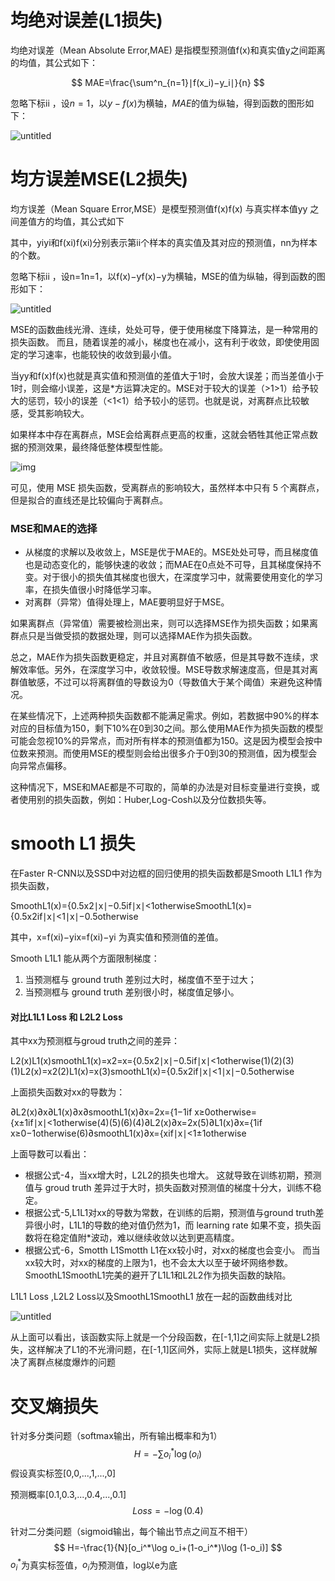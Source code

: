 # 均绝对误差(L1损失)

均绝对误差（Mean Absolute Error,MAE) 是指模型预测值f(x)和真实值y之间距离的均值，其公式如下：




$$
MAE=\frac{\sum^n_{n=1}∣f(x_i)−y_i∣}{n}
$$


忽略下标ii ，设$n=1$，以$y-f(x)$为横轴，$MAE$的值为纵轴，得到函数的图形如下：

![untitled](D:/oneDrive/typr/untitled-16628859960921.png)

# 均方误差MSE(L2损失)

均方误差（Mean Square Error,MSE）是模型预测值f(x)f(x) 与真实样本值yy 之间差值方的均值，其公式如下

其中，yiyi和f(xi)f(xi)分别表示第ii个样本的真实值及其对应的预测值，nn为样本的个数。

忽略下标ii ，设n=1n=1，以f(x)−yf(x)−y为横轴，MSE的值为纵轴，得到函数的图形如下：

![untitled](D:/oneDrive/typr/untitled.png)

MSE的函数曲线光滑、连续，处处可导，便于使用梯度下降算法，是一种常用的损失函数。 而且，随着误差的减小，梯度也在减小，这有利于收敛，即使使用固定的学习速率，也能较快的收敛到最小值。

当yy和f(x)f(x)也就是真实值和预测值的差值大于1时，会放大误差；而当差值小于1时，则会缩小误差，这是*方运算决定的。MSE对于较大的误差（>1>1）给予较大的惩罚，较小的误差（<1<1）给予较小的惩罚。也就是说，对离群点比较敏感，受其影响较大。

如果样本中存在离群点，MSE会给离群点更高的权重，这就会牺牲其他正常点数据的预测效果，最终降低整体模型性能。

![img](D:/oneDrive/typr/439761-20191211114501909-574033959.png)

可见，使用 MSE 损失函数，受离群点的影响较大，虽然样本中只有 5 个离群点，但是拟合的直线还是比较偏向于离群点。





### MSE和MAE的选择

- 从梯度的求解以及收敛上，MSE是优于MAE的。MSE处处可导，而且梯度值也是动态变化的，能够快速的收敛；而MAE在0点处不可导，且其梯度保持不变。对于很小的损失值其梯度也很大，在深度学习中，就需要使用变化的学习率，在损失值很小时降低学习率。
- 对离群（异常）值得处理上，MAE要明显好于MSE。

如果离群点（异常值）需要被检测出来，则可以选择MSE作为损失函数；如果离群点只是当做受损的数据处理，则可以选择MAE作为损失函数。

总之，MAE作为损失函数更稳定，并且对离群值不敏感，但是其导数不连续，求解效率低。另外，在深度学习中，收敛较慢。MSE导数求解速度高，但是其对离群值敏感，不过可以将离群值的导数设为0（导数值大于某个阈值）来避免这种情况。

在某些情况下，上述两种损失函数都不能满足需求。例如，若数据中90%的样本对应的目标值为150，剩下10%在0到30之间。那么使用MAE作为损失函数的模型可能会忽视10%的异常点，而对所有样本的预测值都为150。这是因为模型会按中位数来预测。而使用MSE的模型则会给出很多介于0到30的预测值，因为模型会向异常点偏移。

这种情况下，MSE和MAE都是不可取的，简单的办法是对目标变量进行变换，或者使用别的损失函数，例如：Huber,Log-Cosh以及分位数损失等。

# smooth L1 损失

在Faster R-CNN以及SSD中对边框的回归使用的损失函数都是Smooth L1L1 作为损失函数，





SmoothL1(x)={0.5x2∣x∣−0.5if∣x∣<1otherwiseSmoothL1(x)={0.5x2if∣x∣<1∣x∣−0.5otherwise



其中，x=f(xi)−yix=f(xi)−yi 为真实值和预测值的差值。

Smooth L1L1 能从两个方面限制梯度：

1. 当预测框与 ground truth 差别过大时，梯度值不至于过大；
2. 当预测框与 ground truth 差别很小时，梯度值足够小。

#### 对比L1L1 Loss 和 L2L2 Loss

其中xx为预测框与groud truth之间的差异：





L2(x)L1(x)smoothL1(x)=x2=x={0.5x2∣x∣−0.5if∣x∣<1otherwise(1)(2)(3)(1)L2(x)=x2(2)L1(x)=x(3)smoothL1(x)={0.5x2if∣x∣<1∣x∣−0.5otherwise



上面损失函数对xx的导数为：





∂L2(x)∂x∂L1(x)∂x∂smoothL1(x)∂x=2x={1−1if x≥0otherwise={x±1if∣x∣<1otherwise(4)(5)(6)(4)∂L2(x)∂x=2x(5)∂L1(x)∂x={1if x≥0−1otherwise(6)∂smoothL1(x)∂x={xif∣x∣<1±1otherwise



上面导数可以看出：

- 根据公式-4，当xx增大时，L2L2的损失也增大。 这就导致在训练初期，预测值与 groud truth 差异过于大时，损失函数对预测值的梯度十分大，训练不稳定。
- 根据公式-5,L1L1对xx的导数为常数，在训练的后期，预测值与ground truth差异很小时，L1L1的导数的绝对值仍然为1，而 learning rate 如果不变，损失函数将在稳定值附*波动，难以继续收敛以达到更高精度。
- 根据公式-6，Smotth L1Smotth L1在xx较小时，对xx的梯度也会变小。 而当xx较大时，对xx的梯度的上限为1，也不会太大以至于破坏网络参数。SmoothL1SmoothL1完美的避开了L1L1和L2L2作为损失函数的缺陷。

L1L1 Loss ,L2L2 Loss以及SmoothL1SmoothL1 放在一起的函数曲线对比

![untitled](D:/oneDrive/typr/untitled-16628866898982.png)

从上面可以看出，该函数实际上就是一个分段函数，在[-1,1]之间实际上就是L2损失，这样解决了L1的不光滑问题，在[-1,1]区间外，实际上就是L1损失，这样就解决了离群点梯度爆炸的问题

# 交叉熵损失

针对多分类问题（softmax输出，所有输出概率和为1）
$$
H=-\sum o_i^*\log(o_i)
$$
假设真实标签[0,0,...,1,...,0]

预测概率[0.1,0.3,...,0.4,...,0.1]
$$
Loss=-\log(0.4)
$$


针对二分类问题（sigmoid输出，每个输出节点之间互不相干）
$$
H=-\frac{1}{N}[o_i^*\log o_i+(1-o_i^*)\log (1-o_i)]
$$
$o_i^*$为真实标签值，$o_i$为预测值，log以e为底